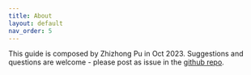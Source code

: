 ```yaml
---
title: About
layout: default
nav_order: 5
---
```


This guide is composed by Zhizhong Pu in Oct 2023. Suggestions and questions are welcome - please post as issue in the [github repo](https://github.com/zhizhongpu/predocguide/issues).


[Just the Docs]: https://just-the-docs.github.io/just-the-docs/
[GitHub Pages]: https://docs.github.com/en/pages
[README]: https://github.com/just-the-docs/just-the-docs-template/blob/main/README.md
[Jekyll]: https://jekyllrb.com
[GitHub Pages / Actions workflow]: https://github.blog/changelog/2022-07-27-github-pages-custom-github-actions-workflows-beta/
[use this template]: https://github.com/just-the-docs/just-the-docs-template/generate
